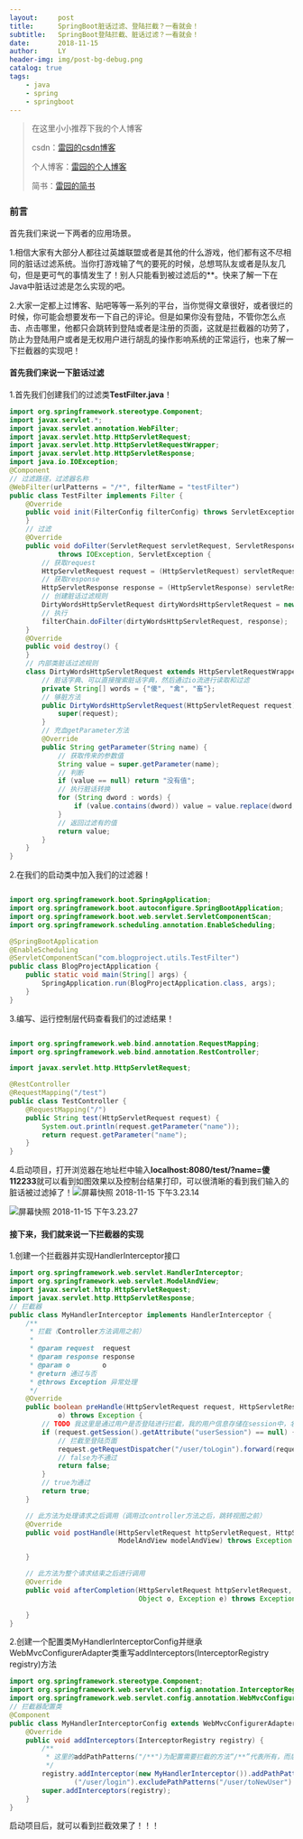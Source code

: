 ```yaml
---
layout:     post
title:      SpringBoot脏话过滤、登陆拦截？一看就会！
subtitle:   SpringBoot登陆拦截、脏话过滤？一看就会！
date:       2018-11-15
author:     LY
header-img: img/post-bg-debug.png
catalog: true
tags:
    - java
    - spring
    - springboot
---
```


> 在这里小小推荐下我的个人博客
>
> csdn：[雷园的csdn博客](https://blog.csdn.net/leiyuan2580)
>
> 个人博客：[雷园的个人博客](https://imlcl.store)
>
> 简书：[雷园的简书](https://www.jianshu.com/u/016322e40e1f)

### 前言

首先我们来说一下两者的应用场景。

1.相信大家有大部分人都往过英雄联盟或者是其他的什么游戏，他们都有这不尽相同的脏话过滤系统。当你打游戏输了气的要死的时候，总想骂队友或者是队友几句，但是更可气的事情发生了！别人只能看到被过滤后的**。快来了解一下在Java中脏话过滤是怎么实现的吧。

2.大家一定都上过博客、贴吧等等一系列的平台，当你觉得文章很好，或者很烂的时候，你可能会想要发布一下自己的评论。但是如果你没有登陆，不管你怎么点击、点击哪里，他都只会跳转到登陆或者是注册的页面，这就是拦截器的功劳了，防止为登陆用户或者是无权用户进行胡乱的操作影响系统的正常运行，也来了解一下拦截器的实现吧！

#### 首先我们来说一下脏话过滤

1.首先我们创建我们的过滤类**TestFilter.java**！

```java
import org.springframework.stereotype.Component;
import javax.servlet.*;
import javax.servlet.annotation.WebFilter;
import javax.servlet.http.HttpServletRequest;
import javax.servlet.http.HttpServletRequestWrapper;
import javax.servlet.http.HttpServletResponse;
import java.io.IOException;
@Component
// 过滤路径，过滤器名称
@WebFilter(urlPatterns = "/*", filterName = "testFilter")
public class TestFilter implements Filter {
    @Override
    public void init(FilterConfig filterConfig) throws ServletException {
    }
    // 过滤
    @Override
    public void doFilter(ServletRequest servletRequest, ServletResponse servletResponse, FilterChain filterChain)
            throws IOException, ServletException {
        // 获取request
        HttpServletRequest request = (HttpServletRequest) servletRequest;
        // 获取response
        HttpServletResponse response = (HttpServletResponse) servletResponse;
        // 创建脏话过滤规则
        DirtyWordsHttpServletRequest dirtyWordsHttpServletRequest = new DirtyWordsHttpServletRequest(request);
        // 执行
        filterChain.doFilter(dirtyWordsHttpServletRequest, response);
    }
    @Override
    public void destroy() {
    }
    // 内部类脏话过滤规则
    class DirtyWordsHttpServletRequest extends HttpServletRequestWrapper {
        // 脏话字典、可以直接搜索脏话字典，然后通过io流进行读取和过滤
        private String[] words = {"傻", "禽", "畜"};
        // 够脏方法
        public DirtyWordsHttpServletRequest(HttpServletRequest request) {
            super(request);
        }
        // 充血getParameter方法
        @Override
        public String getParameter(String name) {
            // 获取传来的参数值
            String value = super.getParameter(name);
            // 判断
            if (value == null) return "没有值";
            // 执行脏话转换
            for (String dword : words) {
                if (value.contains(dword)) value = value.replace(dword, "**");
            }
            // 返回过滤有的值
            return value;
        }
    }
}
```

2.在我们的启动类中加入我们的过滤器！

```java

import org.springframework.boot.SpringApplication;
import org.springframework.boot.autoconfigure.SpringBootApplication;
import org.springframework.boot.web.servlet.ServletComponentScan;
import org.springframework.scheduling.annotation.EnableScheduling;

@SpringBootApplication
@EnableScheduling
@ServletComponentScan("com.blogproject.utils.TestFilter")
public class BlogProjectApplication {
    public static void main(String[] args) {
        SpringApplication.run(BlogProjectApplication.class, args);
    }
}

```

3.编写、运行控制层代码查看我们的过滤结果！

```java

import org.springframework.web.bind.annotation.RequestMapping;
import org.springframework.web.bind.annotation.RestController;

import javax.servlet.http.HttpServletRequest;

@RestController
@RequestMapping("/test")
public class TestController {
    @RequestMapping("/")
    public String test(HttpServletRequest request) {
        System.out.println(request.getParameter("name"));
        return request.getParameter("name");
    }
}

```

4.启动项目，打开浏览器在地址栏中输入**localhost:8080/test/?name=傻112233**就可以看到如图效果以及控制台结果打印，可以很清晰的看到我们输入的脏话被过滤掉了！![屏幕快照 2018-11-15 下午3.23.14](https://ws2.sinaimg.cn/large/006tNbRwly1fx8rypqhx0j30us06at93.jpg)

![屏幕快照 2018-11-15 下午3.23.27](https://ws2.sinaimg.cn/large/006tNbRwly1fx8ryuwsidj31wm056dim.jpg)

#### 接下来，我们就来说一下拦截器的实现

1.创建一个拦截器并实现HandlerInterceptor接口

```java
import org.springframework.web.servlet.HandlerInterceptor;
import org.springframework.web.servlet.ModelAndView;
import javax.servlet.http.HttpServletRequest;
import javax.servlet.http.HttpServletResponse;
// 拦截器
public class MyHandlerInterceptor implements HandlerInterceptor {
    /**
     * 拦截（Controller方法调用之前）
     *
     * @param request  request
     * @param response response
     * @param o        o
     * @return 通过与否
     * @throws Exception 异常处理
     */
    @Override
    public boolean preHandle(HttpServletRequest request, HttpServletResponse response, Object
            o) throws Exception {
        // TODO 我这里是通过用户是否登陆进行拦截，我的用户信息存储在session中，名称为userSession，大家可以自行实现
        if (request.getSession().getAttribute("userSession") == null) {
            // 拦截至登陆页面
            request.getRequestDispatcher("/user/toLogin").forward(request, response);
            // false为不通过
            return false;
        }
        // true为通过
        return true;
    }

    // 此方法为处理请求之后调用（调用过controller方法之后，跳转视图之前）
    @Override
    public void postHandle(HttpServletRequest httpServletRequest, HttpServletResponse httpServletResponse, Object o,
                           ModelAndView modelAndView) throws Exception {

    }

    // 此方法为整个请求结束之后进行调用
    @Override
    public void afterCompletion(HttpServletRequest httpServletRequest, HttpServletResponse httpServletResponse,
                                Object o, Exception e) throws Exception {

    }
}
```

2.创建一个配置类MyHandlerInterceptorConfig并继承WebMvcConfigurerAdapter类重写addInterceptors(InterceptorRegistry registry)方法

```java
import org.springframework.stereotype.Component;
import org.springframework.web.servlet.config.annotation.InterceptorRegistry;
import org.springframework.web.servlet.config.annotation.WebMvcConfigurerAdapter;
// 拦截器配置类
@Component
public class MyHandlerInterceptorConfig extends WebMvcConfigurerAdapter {
    @Override
    public void addInterceptors(InterceptorRegistry registry) {
    	/**
         * 这里的addPathPatterns("/**")为配置需要拦截的方法“/**”代表所有，而后excludePathPatterns("/user/toLogin")等方法为排除哪些方法不进行		 拦截
         */
        registry.addInterceptor(new MyHandlerInterceptor()).addPathPatterns("/**").excludePathPatterns("/user/toLogin").excludePathPatterns
                ("/user/login").excludePathPatterns("/user/toNewUser").excludePathPatterns("/user/newUser");
        super.addInterceptors(registry);
    }
}

```

启动项目后，就可以看到拦截效果了！！！